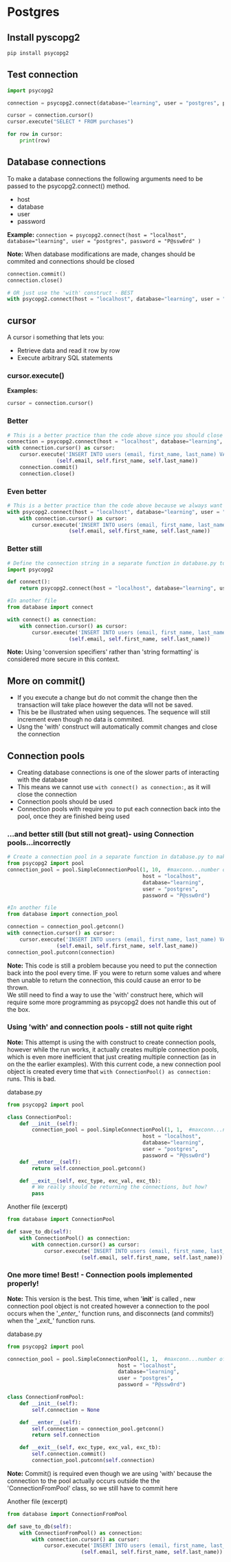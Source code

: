 # Postgres

## Install pyscopg2

```python
pip install psycopg2
```

## Test connection

```python
import psycopg2

connection = psycopg2.connect(database="learning", user = "postgres", password = "P@ssw0rd", host = "localhost")

cursor = connection.cursor()
cursor.execute("SELECT * FROM purchases")

for row in cursor:
    print(row)
```

## Database connections

To make a database connections the following arguments need to be passed to the psycopg2.connect() method.

- host
- database
- user
- password

**Example:** ```connection = psycopg2.connect(host = "localhost", database="learning", user = "postgres", password = "P@ssw0rd" )```

**Note:** When database modifications are made, changes should be commited and connections should be closed

```python
connection.commit()
connection.close()

# OR just use the 'with' construct - BEST
with psycopg2.connect(host = "localhost", database="learning", user = "postgres", password = "P@ssw0rd") as connection:
```

## cursor

A cursor i something that lets you:

- Retrieve data and read it row by row
- Execute arbitrary SQL statements

### cursor.execute()

**Examples:**

```python
cursor = connection.cursor()
```

### Better

```python
# This is a better practice than the code above since you should close your curser when you are finished using it
connection = psycopg2.connect(host = "localhost", database="learning", user = "postgres", password = "P@ssw0rd")
with connection.cursor() as cursor:
    cursor.execute('INSERT INTO users (email, first_name, last_name) VALUES (%s, %s, %s)', 
                (self.email, self.first_name, self.last_name))
    connection.commit()
    connection.close()
```

### Even better

```python
# This is a better practice than the code above because we always want to commit our changes and close the connection
with psycopg2.connect(host = "localhost", database="learning", user = "postgres", password = "P@ssw0rd") as connection:
    with connection.cursor() as cursor:
        cursor.execute('INSERT INTO users (email, first_name, last_name) VALUES (%s, %s, %s)', 
                    (self.email, self.first_name, self.last_name))
```

### Better still

```python
# Define the connection string in a separate function in database.py to make code more succinct
import psycopg2

def connect():
    return psycopg2.connect(host = "localhost", database="learning", user = "postgres", password = "P@ssw0rd")

#In another file
from database import connect

with connect() as connection:
    with connection.cursor() as cursor:
        cursor.execute('INSERT INTO users (email, first_name, last_name) VALUES (%s, %s, %s)', 
                    (self.email, self.first_name, self.last_name))
```

**Note:** Using 'conversion specifiers' rather than 'string formatting' is considered more secure in this context.

## More on commit()

- If you execute a change but do not commit the change then the transaction will take place however the data wlll not be saved.
- This be be illustrated when using sequences.  The sequence will still increment even though no data is commited.
- Usng the 'with' construct will automatically commit changes and close the connection

## Connection pools

- Creating database connections is one of the slower parts of interacting with the database
- This means we cannot use ```with connect() as connection:```, as it will close the connection
- Connection pools should be used
- Connection pools with require you to put each connection back into the pool, once they are finished being used

### ...and better still (but still not great)- using Connection pools...incorrectly

```python
# Create a connection pool in a separate function in database.py to make code more succinct
from psycopg2 import pool
connection_pool = pool.SimpleConnectionPool(1, 10,  #maxconn...number of initial connections, max number of connections pool can handle
                                            host = "localhost", 
                                            database="learning", 
                                            user = "postgres", 
                                            password = "P@ssw0rd") 

#In another file
from database import connection_pool

connection = connection_pool.getconn()
with connection.cursor() as cursor:
    cursor.execute('INSERT INTO users (email, first_name, last_name) VALUES (%s, %s, %s)', 
                (self.email, self.first_name, self.last_name))
connection_pool.putconn(connection)
```

**Note:** This code is still a problem because you need to put the connection back into the pool every time.  IF you were to return some values and where then unable to return the connection, this could cause an error to be thrown.  
We still need to find a way to use the 'with' construct here, which will require some more programming as psycopg2 does not handle this out of the box.

### Using 'with' and connection pools - still not quite right

**Note:** This attempt is using the with construct to create connection pools, however while the run works, it actually creates multiple connection pools, which is even more inefficient that just creating multiple connection (as in on the the earlier examples).  With this current code, a new connection pool object is created every time that ```with ConnectionPool() as connection:``` runs.  This is bad.

database.py

```python
from psycopg2 import pool

class ConnectionPool:
    def __init__(self):
        connection_pool = pool.SimpleConnectionPool(1, 1,  #maxconn...number of initial connections, max number of connections pool can handle
                                            host = "localhost", 
                                            database="learning", 
                                            user = "postgres", 
                                            password = "P@ssw0rd")
    def __enter__(self):
        return self.connection_pool.getconn()

    def __exit__(self, exc_type, exc_val, exc_tb):
        # We really should be returning the connections, but how?
        pass
```

Another file (excerpt)

```python
from database import ConnectionPool

def save_to_db(self):
    with ConnectionPool() as connection:
        with connection.cursor() as cursor:
            cursor.execute('INSERT INTO users (email, first_name, last_name) VALUES (%s, %s, %s)', 
                        (self.email, self.first_name, self.last_name))
```

### One more time!  Best! - Connection pools implemented properly!

**Note:** This version is the best.  This time, when '__init__' is called , new connection pool object is not created however a connection to the pool occurs when the '\__enter\__' function runs, and disconnects (and commits!) when the '\__exit\__' function runs.

database.py

```python
from psycopg2 import pool

connection_pool = pool.SimpleConnectionPool(1, 1,  #maxconn...number of initial connections, max number of connections pool can handle
                                    host = "localhost", 
                                    database="learning", 
                                    user = "postgres", 
                                    password = "P@ssw0rd")

class ConnectionFromPool:
    def __init__(self):
        self.connection = None

    def __enter__(self):
        self.connection = connection_pool.getconn()
        return self.connection

    def __exit__(self, exc_type, exc_val, exc_tb):
        self.connection.commit()
        connection_pool.putconn(self.connection)
```

**Note:** Commit() is required even though we are using 'with' because the connection to the pool actually occurs outside the the 'ConnectionFromPool' class, so we still have to commit here

Another file (excerpt)

```python
from database import ConnectionFromPool

def save_to_db(self):
    with ConnectionFromPool() as connection:
        with connection.cursor() as cursor:
            cursor.execute('INSERT INTO users (email, first_name, last_name) VALUES (%s, %s, %s)', 
                        (self.email, self.first_name, self.last_name))
```